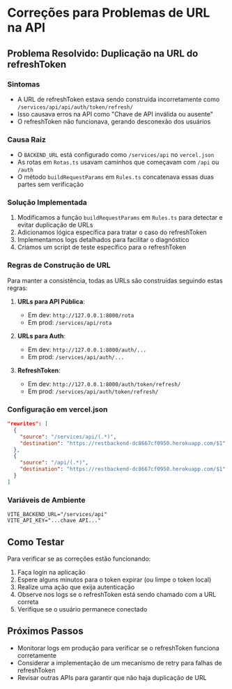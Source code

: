 # Correções para Problemas de URL na API

## Problema Resolvido: Duplicação na URL do refreshToken

### Sintomas
- A URL de refreshToken estava sendo construída incorretamente como `/services/api/api/auth/token/refresh/`
- Isso causava erros na API como "Chave de API inválida ou ausente" 
- O refreshToken não funcionava, gerando desconexão dos usuários

### Causa Raiz
- O `BACKEND_URL` está configurado como `/services/api` no `vercel.json`
- As rotas em `Rotas.ts` usavam caminhos que começavam com `/api` ou `/auth`
- O método `buildRequestParams` em `Rules.ts` concatenava essas duas partes sem verificação

### Solução Implementada
1. Modificamos a função `buildRequestParams` em `Rules.ts` para detectar e evitar duplicação de URLs
2. Adicionamos lógica específica para tratar o caso do refreshToken
3. Implementamos logs detalhados para facilitar o diagnóstico
4. Criamos um script de teste específico para o refreshToken

### Regras de Construção de URL

Para manter a consistência, todas as URLs são construídas seguindo estas regras:

1. **URLs para API Pública**: 
   - Em dev: `http://127.0.0.1:8000/rota`
   - Em prod: `/services/api/rota`

2. **URLs para Auth**:
   - Em dev: `http://127.0.0.1:8000/auth/...` 
   - Em prod: `/services/api/auth/...`

3. **RefreshToken**:
   - Em dev: `http://127.0.0.1:8000/auth/token/refresh/`
   - Em prod: `/services/api/auth/token/refresh/`

### Configuração em vercel.json

```json
"rewrites": [
  {
    "source": "/services/api/(.*)",
    "destination": "https://restbackend-dc8667cf0950.herokuapp.com/$1"
  },
  {
    "source": "/api/(.*)",
    "destination": "https://restbackend-dc8667cf0950.herokuapp.com/$1"
  }
]
```

### Variáveis de Ambiente

```
VITE_BACKEND_URL="/services/api"
VITE_API_KEY="...chave API..."
```

## Como Testar
Para verificar se as correções estão funcionando:

1. Faça login na aplicação
2. Espere alguns minutos para o token expirar (ou limpe o token local)
3. Realize uma ação que exija autenticação
4. Observe nos logs se o refreshToken está sendo chamado com a URL correta
5. Verifique se o usuário permanece conectado

## Próximos Passos
- Monitorar logs em produção para verificar se o refreshToken funciona corretamente
- Considerar a implementação de um mecanismo de retry para falhas de refreshToken
- Revisar outras APIs para garantir que não haja duplicação de URL
